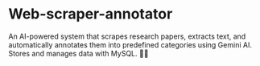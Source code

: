 # Web-scraper-annotator
An AI-powered system that scrapes research papers, extracts text, and automatically annotates them into predefined categories using Gemini AI. Stores and manages data with MySQL. 🚀📄
